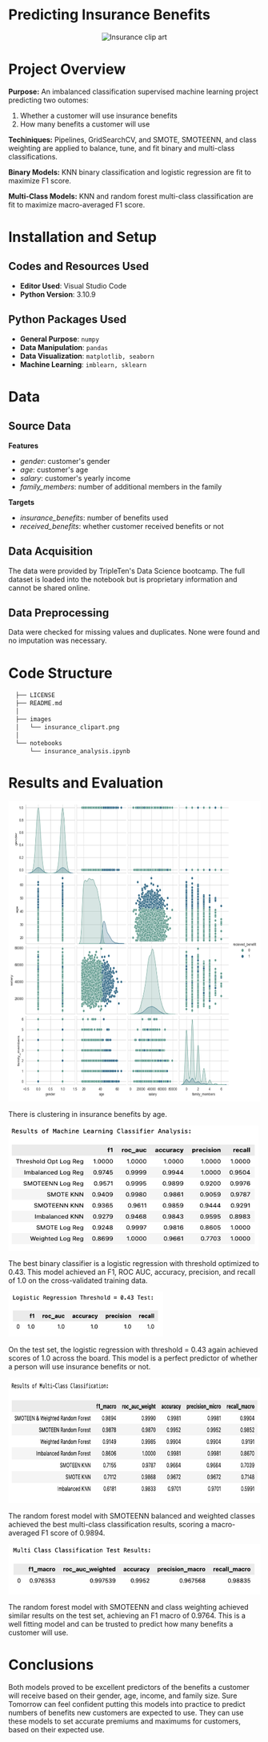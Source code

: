 # Predicting Insurance Benefits

<p align="center">
  <img src="https://github.com/kellyshreeve/predicting-insurance-benefits/blob/main/images/insurance_clipart.png"
  width="400"
  height="300"
  alt="Insurance clip art">
</p>

# Project Overview

**Purpose:** An imbalanced classification supervised machine learning project predicting two outomes:  
1) Whether a customer will use insurance benefits
3) How many benefits a customer will use  

**Techiniques:** Pipelines, GridSearchCV, and SMOTE, SMOTEENN, and class weighting are applied to balance, tune, and fit binary and multi-class classifications. 

**Binary Models:** KNN binary classification and logistic regression are fit to maximize F1 score.

**Multi-Class Models:** KNN and random forest multi-class classification are fit to maximize macro-averaged F1 score.

# Installation and Setup

## Codes and Resources Used

  - <b>Editor Used</b>: Visual Studio Code
  - <b>Python Version</b>: 3.10.9

## Python Packages Used

  - <b>General Purpose</b>: ```numpy```  
  - <b>Data Manipulation</b>: ```pandas```  
  - <b>Data Visualization</b>: ```matplotlib, seaborn```  
  - <b>Machine Learning</b>: ```imblearn, sklearn```  

# Data

## Source Data

<b>Features</b>
  * *gender*: customer's gender  
  * *age*: customer's age    
  * *salary*: customer's yearly income  
  * *family_members*: number of additional members in the family  

<b>Targets</b>
  * *insurance_benefits*: number of benefits used  
  * *received_benefits*: whether customer received benefits or not
 
## Data Acquisition

The data were provided by TripleTen's Data Science bootcamp. The full dataset is loaded into the notebook but is proprietary information and cannot be shared online.

## Data Preprocessing

Data were checked for missing values and duplicates. None were found and no imputation was necessary.
 
# Code Structure
```
  ├── LICENSE
  ├── README.md          
  │
  ├── images
  │   └── insurance_clipart.png    
  │
  └── notebooks  
      └── insurance_analysis.ipynb  
```

# Results and Evaluation
 
<p align="left">
  <img src="/images/eda.png"
  width="600"
  height="600"
  alt="sns pair plot of variables colored by receiving benefits">
</p>

There is clustering in insurance benefits by age.

<p align="left">
  <img src="/images/binary_results.png" 
  width="500"
  height="250"
  alt="Results of binary classification model tuning">
</p>

The best binary classifier is a logistic regression with threshold optimized to 0.43. This model achieved an F1, ROC AUC, accuracy, precision, and recall of 1.0 on the cross-validated training data.

<p align="left">
  <img src="/images/binary_test.png"
  width="310"
  height="90"
  alt="Test results of logistic regression with threshold = 0.43">
</p>

On the test set, the logistic regression with threshold = 0.43 again achieved scores of 1.0 across the board. This model is a perfect predictor of whether a person will use insurance benefits or not.

<p align="left">
  <img src="/images/multi_results.png"
  width="690"
  height="250"
  alt="Results of multi class classification model tuning">
</p>

The random forest model with SMOTEENN balanced and weighted classes achieved the best multi-class classification results, scoring a macro-averaged F1 score of 0.9894.

<p align="left">
  <img src="/images/multi_test.png"
  width="510"
  height="100"
  alt="Test results of random forest multi class classification">
</p>

The random forest model with SMOTEENN and class weighting achieved similar results on the test set, achieving an F1 macro of 0.9764. This is a well fitting model and can be trusted to predict how many benefits a customer will use.

# Conclusions

Both models proved to be excellent predictors of the benefits a customer will receive based on their gender, age, income, and family size. Sure Tomorrow can feel confident putting this models into practice to predict numbers of benefits new customers are expected to use. They can use these models to set accurate premiums and maximums for customers, based on their expected use.
